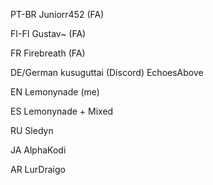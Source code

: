 PT-BR
Juniorr452 (FA)

FI-FI
Gustav~ (FA)

FR
Firebreath (FA)

DE/German
kusuguttai (Discord)
EchoesAbove

EN
Lemonynade (me)

ES
Lemonynade + Mixed

RU
Sledyn

JA
AlphaKodi

AR
LurDraigo
